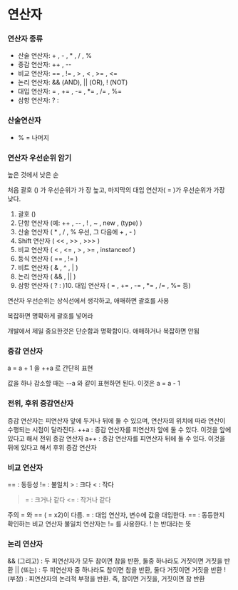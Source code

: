 # 연산자

### 연산자 종류

- 산술 연산자: + , - , * , / , %
- 증감 연산자: ++ , --
- 비교 연산자: == , != , > , < , >= , <=
- 논리 연산자: && (AND), || (OR), ! (NOT)
- 대입 연산자: = , += , -= , *= , /= , %=
- 삼항 연산자: ? :

### 산술연산자

- % = 나머지

### 연산자 우선순위 암기

높은 것에서 낮은 순

처음  괄호 () 가 우선순위가 가
장 높고, 마지막의 대입 연산자( = )가 우선순위가 가장 낮다.

1. 괄호 ()
2. 단항 연산자 (예: ++ , -- , ! , ~ , new , (type) )
3. 산술 연산자 ( * , / , % 우선, 그 다음에 + , - )
4. Shift 연산자 ( << , >> , >>> )
5. 비교 연산자 ( < , <= , > , >= , instanceof )
6. 등식 연산자 ( == , != )
7. 비트 연산자 ( & , ^ , | )
8. 논리 연산자 ( && , || )
9. 삼항 연산자 ( ? : )10. 대입 연산자 ( = , += , -= , *= , /= , %= 등)

연산자 우선순위는 상식선에서 생각하고, 애매하면 괄호를 사용

복잡하면 명확하게 괄호를 넣어라

개발에서 제일 중요한것은 단순함과 명확함이다. 애매하거나 복잡하면 안됨

### 증감 연산자

a = a + 1 을 ++a 로 간단히 표현

값을 하나 감소할 때는 --a 와 같이 표현하면 된다. 이것은 a = a - 1 

### 전위, 후위 증감연산자

증감 연산자는 피연산자 앞에 두거나 뒤에 둘 수 있으며, 연산자의 위치에 따라 연산이 수행되는 시점이 달라진다.
++a : 증감 연산자를 피연산자 앞에 둘 수 있다. 이것을 앞에 있다고 해서 전위 증감 연산자
a++ : 증감 연산자를 피연산자 뒤에 둘 수 있다. 이것을 뒤에 있다고 해서 후위 증감 연산자

### 비교 연산자

== : 동등성
!= : 불일치 > : 크다 
< : 작다 

> = : 크거나 같다 
<= : 작거나 같다
> 

주의  = 와 == ( = x2)이 다름.
= : 대입 연산자, 변수에 값을 대입한다.
== : 동등한지 확인하는 비교 연산자
불일치 연산자는 != 를 사용한다. ! 는 반대라는 뜻

### 논리 연산자

&& (그리고) : 두 피연산자가 모두 참이면 참을 반환, 둘중 하나라도 거짓이면 거짓을 반환
|| (또는) : 두 피연산자 중 하나라도 참이면 참을 반환, 둘다 거짓이면 거짓을 반환
! (부정) : 피연산자의 논리적 부정을 반환. 즉, 참이면 거짓을, 거짓이면 참 반환